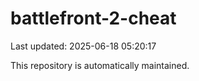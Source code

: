 # battlefront-2-cheat

Last updated: 2025-06-18 05:20:17

This repository is automatically maintained.
